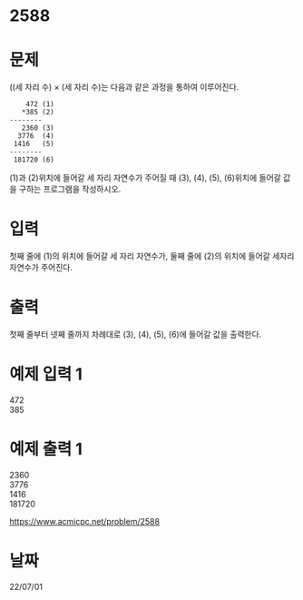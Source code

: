 # 2588

# 문제
((세 자리 수) × (세 자리 수)는 다음과 같은 과정을 통하여 이루어진다.
<pre><code>    472 (1)
   *385 (2)
--------
   2360 (3)
  3776  (4)
 1416   (5)
--------
 181720 (6)
</code></pre>
(1)과 (2)위치에 들어갈 세 자리 자연수가 주어질 때 (3), (4), (5), (6)위치에 들어갈 값을 구하는 프로그램을 작성하시오.

# 입력
첫째 줄에 (1)의 위치에 들어갈 세 자리 자연수가, 둘째 줄에 (2)의 위치에 들어갈 세자리 자연수가 주어진다.

# 출력
첫째 줄부터 넷째 줄까지 차례대로 (3), (4), (5), (6)에 들어갈 값을 출력한다.

# 예제 입력 1 
472  
385

# 예제 출력 1 
2360  
3776  
1416  
181720  

https://www.acmicpc.net/problem/2588

# 날짜
22/07/01

